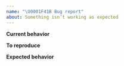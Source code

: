 ```yaml
---
name: "\U0001F41B Bug report"
about: Something isn’t working as expected
---
```


**Current behavior**

<!-- A clear and concise description of what the bug is -->

**To reproduce**

<!--
Post a link to a reproducible demo repository here.

  1. Fork the example project repository: https://github.com/styleguidist/example
     (please don’t use the main, styleguidist/react-styleguidist, repository).
  2. Modify it to reproduce the issue.
  3. Push to GitHub and paste the link here.

Most likely you’ll find an issue yourself, while creating a demo.

Make sure you’re using the latest version of React Styleguidist.

💀 Issues without a demo will be closed! 💀
-->

**Expected behavior**

<!-- A clear and concise description of what you expected to happen -->
